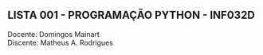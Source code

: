 ## LISTA 001 - PROGRAMAÇÃO PYTHON - INF032D
Docente: Domingos Mainart  
Discente: Matheus A. Rodrigues
